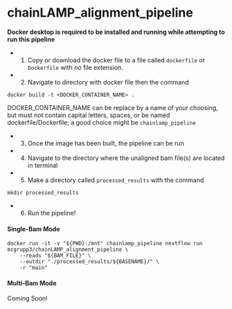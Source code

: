 # chainLAMP_alignment_pipeline

__Docker desktop is required to be installed and running while attempting to run this pipeline__

- 1. Copy or download the docker file to a file called `dockerfile` or `Dockerfile` with _no_ file extension.

- 2. Navigate to directory with docker file then the command

```
docker build -t <DOCKER_CONTAINER_NAME> .
```

DOCKER_CONTAINER_NAME can be replace by a name of your choosing, but must not contain capital letters, spaces, or be named dockerfile/Dockerfile; a good choice might be `chainlamp_pipeline`

- 3. Once the image has been built, the pipeline can be run

- 4. Navigate to the directory where the unaligned bam file(s) are located in terminal

- 5. Make a directory called `processed_results` with the command

```
mkdir processed_results
```

- 6. Run the pipeline!

#### Single-Bam Mode

```
docker run -it -v "${PWD}:/mnt" chainlamp_pipeline nextflow run mcgrupp3/chainLAMP_alignment_pipeline \
    --reads "${BAM_FILE}" \
    --outdir "./processed_results/${BASENAME}/" \
    -r "main"
```

#### Multi-Bam Mode

Coming Soon!
